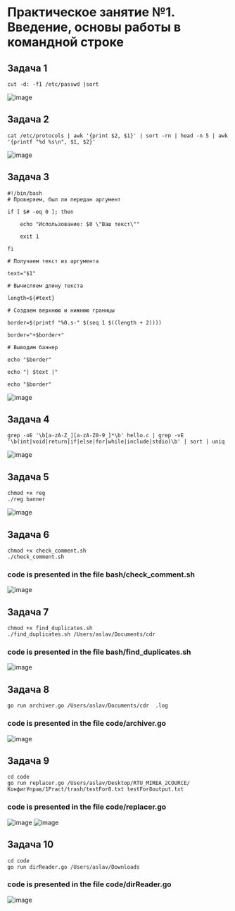 # Практическое занятие №1. Введение, основы работы в командной строке

## Задача 1


```cut -d: -f1 /etc/passwd |sort```

![image](https://github.com/user-attachments/assets/86289e2e-5fb0-4f73-8a89-5c7203476113)

## Задача 2

```cat /etc/protocols | awk '{print $2, $1}' | sort -rn | head -n 5 | awk '{printf "%d %s\n", $1, $2}'```

![image](https://github.com/user-attachments/assets/7d6c8609-88c2-4746-bb7b-a4b4898deab1)

## Задача 3

```
#!/bin/bash
# Проверяем, был ли передан аргумент

if [ $# -eq 0 ]; then

    echo "Использование: $0 \"Ваш текст\""

    exit 1

fi

# Получаем текст из аргумента

text="$1"

# Вычисляем длину текста

length=${#text}

# Создаем верхнюю и нижнюю границы

border=$(printf "%0.s-" $(seq 1 $((length + 2))))

border="+$border+"

# Выводим баннер

echo "$border"

echo "| $text |"

echo "$border"
```  
![image](https://github.com/user-attachments/assets/fcd7f1b3-0ff9-4910-b739-76a36a040c64)

## Задача 4
`grep -oE '\b[a-zA-Z_][a-zA-Z0-9_]*\b' hello.c | grep -vE '\b(int|void|return|if|else|for|while|include|stdio)\b' | sort | uniq`

![image](https://github.com/user-attachments/assets/e3a3eb6b-344b-4e4e-8609-ca0d06240e0e)

## Задача 5
```
chmod +x reg
./reg banner
```
![image](https://github.com/user-attachments/assets/1802518b-4209-47f1-abbf-f89920483688)

## Задача 6
```
chmod +x check_comment.sh
./check_comment.sh
```
### code is presented in the file bash/check_comment.sh 

![image](https://github.com/user-attachments/assets/c918cf37-bf57-4abe-bbd6-117707fc5728)


## Задача 7
```
chmod +x find_duplicates.sh
./find_duplicates.sh /Users/aslav/Documents/cdr
```
### code is presented in the file bash/find_duplicates.sh

![image](https://github.com/user-attachments/assets/c8ed545c-51e1-4e1c-9e56-4503de66cc16)


## Задача 8
```
go run archiver.go /Users/aslav/Documents/cdr  .log
```
### code is presented in the file code/archiver.go

![image](https://github.com/user-attachments/assets/d15b4987-fe32-4ea5-ac9c-5a5d67e9696d)


## Задача 9
```
cd code
go run replacer.go /Users/aslav/Desktop/RTU_MIREA_2COURCE/КонфигУправ/1Pract/trash/testFor8.txt testFor8output.txt

```
### code is presented in the file code/replacer.go

![image](https://github.com/user-attachments/assets/4b9bfddc-0598-4482-9ba2-f97c42106022)
![image](https://github.com/user-attachments/assets/da1e8d72-7a7d-43ad-88a4-0bbc3431533d)


## Задача 10
```
cd code
go run dirReader.go /Users/aslav/Downloads 
```
### code is presented in the file code/dirReader.go

![image](https://github.com/user-attachments/assets/70b3eb23-37cf-4145-92b7-fa68306c7a28)




